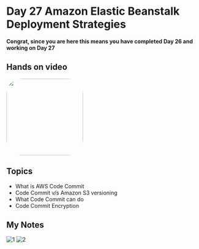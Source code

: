 # Day 27 Amazon Elastic Beanstalk Deployment Strategies

**Congrat, since you are here this means you have completed Day 26 and working on Day 27**

## Hands on video
<a href="https://youtu.be/8DX_QdfCZTQ">
<img src="https://i3.ytimg.com/vi/8DX_QdfCZTQ/hqdefault.jpg" align="center" width="200" style="border-radius:40px" />
</a>

## Topics
  - What is AWS Code Commit
  - Code Commit v/s Amazon S3 versioning
  - What Code Commit can do
  - Code Commit Encryption

## My Notes
  ![1](https://user-images.githubusercontent.com/41295276/123536267-f3a08d00-d746-11eb-96b5-e8589e884911.jpeg)
  ![2](https://user-images.githubusercontent.com/41295276/123536273-f7ccaa80-d746-11eb-8957-476b5f24087c.jpeg)
